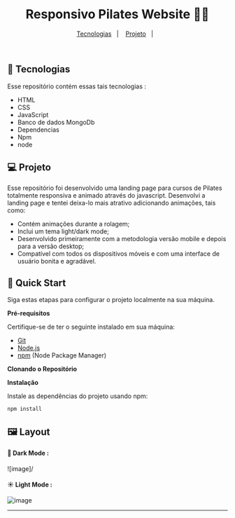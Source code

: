 <h1 align="center">Responsivo Pilates Website 🧘🪷</h1>

<p align="center">
  <a href="#-tecnologias">Tecnologias</a>&nbsp;&nbsp;&nbsp;|&nbsp;&nbsp;&nbsp;
  <a href="#-projeto">Projeto</a>&nbsp;&nbsp;&nbsp;|&nbsp;&nbsp;&nbsp;
</p>

<br>

## 🚀 Tecnologias

Esse repositório contém essas tais tecnologias :

- HTML
- CSS
- JavaScript
- Banco de dados MongoDb
- Dependencias 
- Npm
- node

## 💻 Projeto

Esse repositório foi desenvolvido uma landing page para cursos de Pilates totalmente responsiva e animado através do javascript. Desenvolvi a
landing page e tentei deixa-lo mais atrativo adicionando animações, tais como:

- Contém animações durante a rolagem;
- Inclui um tema light/dark mode;
- Desenvolvido primeiramente com a metodologia versão mobile e depois para a versão desktop;
- Compatível com todos os dispositivos móveis e com uma interface de usuário bonita e agradável.

## <a name="Início rápido">🤸 Quick Start</a>

Siga estas etapas para configurar o projeto localmente na sua máquina.

**Pré-requisitos**

Certifique-se de ter o seguinte instalado em sua máquina:

- [Git](https://git-scm.com/)
- [Node.js](https://nodejs.org/en)
- [npm](https://www.npmjs.com/) (Node Package Manager)

**Clonando o Repositório**

**Instalação**

Instale as dependências do projeto usando npm:

```bash
npm install
```

## 🖼️ Layout


#### 🌙 Dark Mode :
![image]/


#### ☀️ Light Mode :
![image](https://github.com/Gui-hornig/pilates-website/assets/70981960/6b38fb09-aac0-4c1c-ace5-46b1117e3e28)










<hr>

